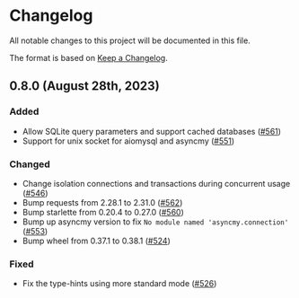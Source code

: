 # Changelog

All notable changes to this project will be documented in this file.

The format is based on [Keep a Changelog](https://keepachangelog.com/en/1.0.0/).

## 0.8.0 (August 28th, 2023)

### Added

* Allow SQLite query parameters and support cached databases ([#561][#561])
* Support for unix socket for aiomysql and asyncmy ([#551][#551])

[#551]: https://github.com/encode/databases/pull/551
[#561]: https://github.com/encode/databases/pull/546

### Changed

* Change isolation connections and transactions during concurrent usage ([#546][#546])
* Bump requests from 2.28.1 to 2.31.0 ([#562][#562])
* Bump starlette from 0.20.4 to 0.27.0 ([#560][#560])
* Bump up asyncmy version to fix `No module named 'asyncmy.connection'` ([#553][#553])
* Bump wheel from 0.37.1 to 0.38.1 ([#524][#524])

[#546]: https://github.com/encode/databases/pull/546
[#562]: https://github.com/encode/databases/pull/562
[#560]: https://github.com/encode/databases/pull/560
[#553]: https://github.com/encode/databases/pull/553
[#524]: https://github.com/encode/databases/pull/524

### Fixed

* Fix the type-hints using more standard mode ([#526][#526])

[#526]: https://github.com/encode/databases/pull/526
